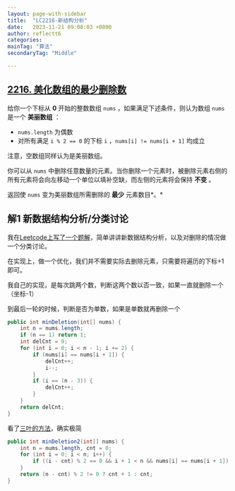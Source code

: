 ```yaml
---
layout: page-with-sidebar
title:  "LC2216-新结构分析"
date:   2023-11-21 09:08:03 +0800
author: reflectt6
categories: 
mainTag: "算法"
secondaryTag: "Middle"

---
```


## [2216. 美化数组的最少删除数](https://leetcode.cn/problems/minimum-deletions-to-make-array-beautiful/)

给你一个下标从 **0** 开始的整数数组 `nums` ，如果满足下述条件，则认为数组 `nums` 是一个 **美丽数组** ：

- `nums.length` 为偶数
- 对所有满足 `i % 2 == 0` 的下标 `i` ，`nums[i] != nums[i + 1]` 均成立

注意，空数组同样认为是美丽数组。

你可以从 `nums` 中删除任意数量的元素。当你删除一个元素时，被删除元素右侧的所有元素将会向左移动一个单位以填补空缺，而左侧的元素将会保持 **不变** 。

返回使 `nums` 变为美丽数组所需删除的 **最少** 元素数目*。*



## 解1 新数据结构分析/分类讨论

我在[Leetcode上写了一个题解](https://leetcode.cn/problems/minimum-deletions-to-make-array-beautiful/solutions/2535419/xin-shu-ju-jie-gou-fen-xi-fa-by-reflectt-sjaw/)，简单讲讲新数据结构分析，以及对删除的情况做一个分类讨论。

在实现上，做一个优化，我们并不需要实际去删除元素，只需要将遍历的下标+1即可。

我自己的实现，是每次跳两个数，判断这两个数以否一致，如果一直就删除一个（坐标-1）

到最后一轮的时候，判断是否为单数，如果是单数就再删除一个

```java
public int minDeletion(int[] nums) {
    int n = nums.length;
    if (n == 1) return 1;
    int delCnt = 0;
    for (int i = 0; i < n - 1; i += 2) {
        if (nums[i] == nums[i + 1]) {
            delCnt++;
            i--;
        }
        if (i == (n - 3)) {
            delCnt++;
        }
    }
    return delCnt;
}
```

看了[三叶的方法](https://leetcode.cn/problems/minimum-deletions-to-make-array-beautiful/solutions/2535327/gong-shui-san-xie-zhi-ji-ben-zhi-de-ji-j-dk05/)，确实极简

```java
public int minDeletion2(int[] nums) {
    int n = nums.length, cnt = 0;
    for (int i = 0; i < n; i++) {
        if ((i - cnt) % 2 == 0 && i + 1 < n && nums[i] == nums[i + 1]) cnt++;
    }
    return (n - cnt) % 2 != 0 ? cnt + 1 : cnt;
}
```
